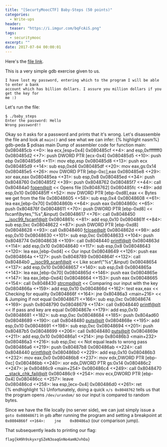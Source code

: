 ```yaml
---
title: "[SecurtyMoocCTF] Baby-Steps (50 points)"
categories:
  - Write-ups
header:
  teaser: "https://i.imgur.com/bqFcAiS.png"
tags:
  - securitymooc
excerpt: ""
date: 2017-07-04 00:00:01 
---
```

Here's the [file link](/assets/write-ups/securitymoocctf/baby_steps).

This is a very simple gdb exercise given to us.

```
I have lost my password, entering which to the program I will be able to enter a bank
account which has billion dollars. I assure you million dollars if you get the key for
me :) 
```
Let's run the file:

```console
$ ./baby_steps
Enter the password: Hello
Wrong password!!
```
Okay so it asks for a password and prints that it's wrong.
Let's disassemble the file and look at `main()` and see what we can infer:
{% highlight nasm%}
gdb-peda $ pdisas main
Dump of assembler code for function main:
   0x080485cb <+0>:	lea    ecx,[esp+0x4]
   0x080485cf <+4>:	and    esp,0xfffffff0
   0x080485d2 <+7>:	push   DWORD PTR [ecx-0x4]
   0x080485d5 <+10>:	push   ebp
   0x080485d6 <+11>:	mov    ebp,esp
   0x080485d8 <+13>:	push   ecx
   0x080485d9 <+14>:	sub    esp,0xd4
   0x080485df <+20>:	mov    eax,gs:0x14
   0x080485e5 <+26>:	mov    DWORD PTR [ebp-0xc],eax
   0x080485e8 <+29>:	xor    eax,eax
   0x080485ea <+31>:	sub    esp,0x8
   0x080485ed <+34>:	push   0x8048760
   0x080485f2 <+39>:	push   0x8048762
   0x080485f7 <+44>:	call   0x80484a0 <fopen@plt>          << Opens file [0x8048762]
   0x080485fc <+49>:	add    esp,0x10
   0x080485ff <+52>:	mov    DWORD PTR [ebp-0xd8],eax       << Bytes we get from the file
   0x08048605 <+58>:	sub    esp,0x4
   0x08048608 <+61>:	lea    eax,[ebp-0x70]
   0x0804860b <+64>:	push   eax
   0x0804860c <+65>:	push   0x804876f
   0x08048611 <+70>:	push   DWORD PTR [ebp-0xd8]     << fscanf(bytes,"%s",&input)
   0x08048617 <+76>:	call   0x8048450 <__isoc99_fscanf@plt>
   0x0804861c <+81>:	add    esp,0x10
   0x0804861f <+84>:	sub    esp,0xc
   0x08048622 <+87>:	push   DWORD PTR [ebp-0xd8]
   0x08048628 <+93>:	call   0x8048460 <fclose@plt>
   0x0804862d <+98>:	add    esp,0x10
   0x08048630 <+101>:	sub    esp,0xc
   0x08048633 <+104>:	push   0x8048774
   0x08048638 <+109>:	call   0x8048440 <printf@plt>
   0x0804863d <+114>:	add    esp,0x10
   0x08048640 <+117>:	sub    esp,0x8
   0x08048643 <+120>:	lea    eax,[ebp-0xd4]                    << Our input
   0x08048649 <+126>:	push   eax
   0x0804864a <+127>:	push   0x8048789
   0x0804864f <+132>:	call   0x80484b0 <__isoc99_scanf@plt>    << Like scanf("%s",&input)
   0x08048654 <+137>:	add    esp,0x10
   0x08048657 <+140>:	sub    esp,0x8
   0x0804865a <+143>:	lea    eax,[ebp-0x70]
   0x0804865d <+146>:	push   eax
   0x0804865e <+147>:	lea    eax,[ebp-0xd4]
   0x08048664 <+153>:	push   eax
   0x08048665 <+154>:	call   0x8048430 <strcmp@plt>   << Comparing our input with the key
   0x0804866a <+159>:	add    esp,0x10
   0x0804866d <+162>:	test   eax,eax                  << Checking for equality
   0x0804866f <+164>:	jne    0x80486a3 <main+216>     << & Jumping if not equal
   0x08048671 <+166>:	sub    esp,0xc
   0x08048674 <+169>:	push   0x8048790
   0x08048679 <+174>:	call   0x8048440 <printf@plt>   << If pass and key are equal
   0x0804867e <+179>:	add    esp,0x10
   0x08048681 <+182>:	sub    esp,0xc
   0x08048684 <+185>:	push   0x804ad60
   0x08048689 <+190>:	call   0x8048480 <puts@plt>
   0x0804868e <+195>:	add    esp,0x10
   0x08048691 <+198>:	sub    esp,0xc
   0x08048694 <+201>:	push   0x80487b5
   0x08048699 <+206>:	call   0x8048480 <puts@plt>
   0x0804869e <+211>:	add    esp,0x10
   0x080486a1 <+214>:	jmp    0x80486b3 <main+232>
   0x080486a3 <+216>:	sub    esp,0xc                   << Not equal leads to wrong pass
   0x080486a6 <+219>:	push   0x80487b8
   0x080486ab <+224>:	call   0x8048440 <printf@plt>
   0x080486b0 <+229>:	add    esp,0x10
   0x080486b3 <+232>:	mov    eax,0x0
   0x080486b8 <+237>:	mov    edx,DWORD PTR [ebp-0xc]
   0x080486bb <+240>:	xor    edx,DWORD PTR gs:0x14
   0x080486c2 <+247>:	je     0x80486c9 <main+254>
   0x080486c4 <+249>:	call   0x8048470 <__stack_chk_fail@plt>
   0x080486c9 <+254>:	mov    ecx,DWORD PTR [ebp-0x4]
   0x080486cc <+257>:	leave  
   0x080486cd <+258>:	lea    esp,[ecx-0x4]
   0x080486d0 <+261>:	ret    
{% endhighlight %}
Unfortunately, doing a quick `x/s 0x8048762` tells us that the program opens `/dev/urandom/` so our input is compared to random bytes.

Since we have the file locally (no server side), we can just simply issue a `goto 0x08048671` in `gdb` after running the program and setting a breakpoint at `0x0804866f <+164>:	jne    0x80486a3` (our comparison jump).

That subsequently leads to printing our flag:

```liquid
flag{kH9h9skyxrgSZeN3oaqGnNo4amNJvhOa}
```
